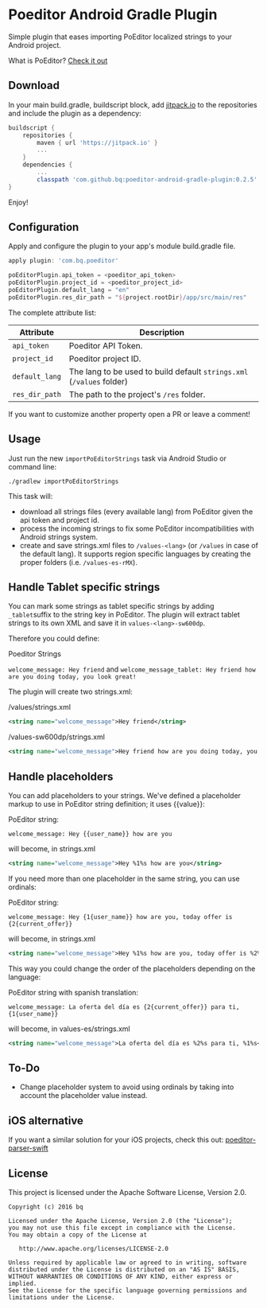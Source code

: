 # Poeditor Android Gradle Plugin
Simple plugin that eases importing PoEditor localized strings to your Android project.

What is PoEditor? [Check it out](https://poeditor.com)

Download
--------

In your main build.gradle, buildscript block, add [jitpack.io](https://jitpack.io/) to the repositories and include the plugin as a dependency:
```groovy
buildscript {
    repositories { 
        maven { url 'https://jitpack.io' }
        ...
    }
    dependencies {
        ...
        classpath 'com.github.bq:poeditor-android-gradle-plugin:0.2.5'
}
```

Enjoy!

Configuration
--------
Apply and configure the plugin to your app's module build.gradle file.

```groovy
apply plugin: 'com.bq.poeditor'

poEditorPlugin.api_token = <poeditor_api_token>
poEditorPlugin.project_id = <poeditor_project_id> 
poEditorPlugin.default_lang = "en"
poEditorPlugin.res_dir_path = "${project.rootDir}/app/src/main/res"
```

The complete attribute list:

Attribute                     | Description
------------------------------|-----------------------------------------
```api_token```               | Poeditor API Token.
```project_id```              | Poeditor project ID.
```default_lang```            | The lang to be used to build default ```strings.xml``` (```/values``` folder)
```res_dir_path```            | The path to the project's ```/res``` folder.

If you want to customize another property open a PR or leave a comment!

Usage
--------
Just run the new ```importPoEditorStrings``` task via Android Studio or command line:

```
./gradlew importPoEditorStrings
```

This task will:
- download all strings files (every available lang) from PoEditor given the api token and project id.
- process the incoming strings to fix some PoEditor incompatibilities with Android strings system. 
- create and save strings.xml files to ```/values-<lang>``` (or ```/values``` in case of the default lang). It supports
region specific languages by creating the proper folders (i.e. ```/values-es-rMX```).

Handle Tablet specific strings
--------
You can mark some strings as tablet specific strings by adding ```_tablet```suffix to the string key in PoEditor. The plugin will extract tablet strings to its own XML and save it in ```values-<lang>-sw600dp```.

Therefore you could define:

Poeditor Strings 

```welcome_message: Hey friend``` and ```welcome_message_tablet: Hey friend how are you doing today, you look great!```

The plugin will create two strings.xml:

/values/strings.xml
```xml
<string name="welcome_message">Hey friend</string>
```

/values-sw600dp/strings.xml
```xml
<string name="welcome_message">Hey friend how are you doing today, you look great!</string>
```

Handle placeholders
--------
You can add placeholders to your strings. We've defined a placeholder markup to use in PoEditor string definition; it uses  {{value}}: 

PoEditor string:

```welcome_message: Hey {{user_name}} how are you``` 

will become, in strings.xml

```xml
<string name="welcome_message">Hey %1%s how are you</string>
```

If you need more than one placeholder in the same string, you can use ordinals:

PoEditor string:

```welcome_message: Hey {1{user_name}} how are you, today offer is {2{current_offer}}``` 

will become, in strings.xml

```xml
<string name="welcome_message">Hey %1%s how are you, today offer is %2%s</string>
```

This way you could change the order of the placeholders depending on the language:

PoEditor string with spanish translation:

```welcome_message: La oferta del día es {2{current_offer}} para ti, {1{user_name}}``` 

will become, in values-es/strings.xml

```xml
<string name="welcome_message">La oferta del día es %2%s para ti, %1%s</string>
```

To-Do
-------
* Change placeholder system to avoid using ordinals by taking into account the placeholder value instead.

iOS alternative
-------
If you want a similar solution for your iOS projects, check this out: [poeditor-parser-swift](https://github.com/bq/poeditor-parser-swift)

License
-------
This project is licensed under the Apache Software License, Version 2.0.

    Copyright (c) 2016 bq

    Licensed under the Apache License, Version 2.0 (the "License");
    you may not use this file except in compliance with the License.
    You may obtain a copy of the License at

       http://www.apache.org/licenses/LICENSE-2.0

    Unless required by applicable law or agreed to in writing, software
    distributed under the License is distributed on an "AS IS" BASIS,
    WITHOUT WARRANTIES OR CONDITIONS OF ANY KIND, either express or implied.
    See the License for the specific language governing permissions and
    limitations under the License.
